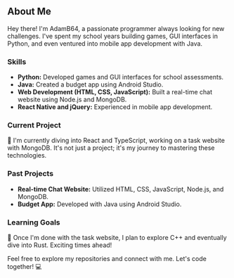## About Me

Hey there! I'm AdamB64, a passionate programmer always looking for new challenges. I've spent my school years building games, GUI interfaces in Python, and even ventured into mobile app development with Java.

### Skills

- **Python:** Developed games and GUI interfaces for school assessments.
- **Java:** Created a budget app using Android Studio.
- **Web Development (HTML, CSS, JavaScript):** Built a real-time chat website using Node.js and MongoDB.
- **React Native and jQuery:** Experienced in mobile app development.

### Current Project

🌱 I'm currently diving into React and TypeScript, working on a task website with MongoDB. It's not just a project; it's my journey to mastering these technologies.

### Past Projects

- **Real-time Chat Website:** Utilized HTML, CSS, JavaScript, Node.js, and MongoDB.
- **Budget App:** Developed with Java using Android Studio.

### Learning Goals

🔭 Once I'm done with the task website, I plan to explore C++ and eventually dive into Rust. Exciting times ahead!

Feel free to explore my repositories and connect with me. Let's code together! 💻
